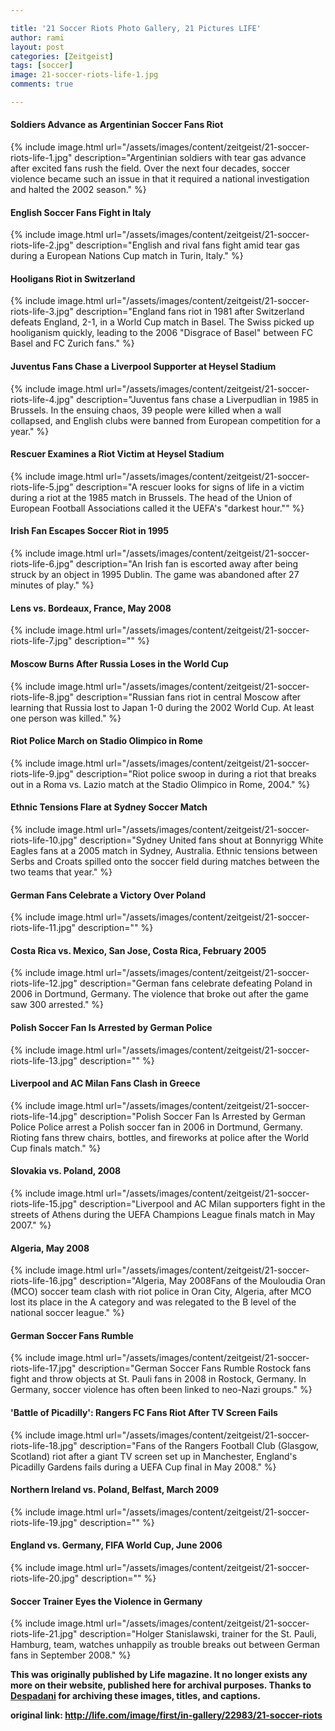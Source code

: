 ```yaml
---

title: '21 Soccer Riots Photo Gallery, 21 Pictures LIFE'
author: rami
layout: post
categories: [Zeitgeist]
tags: [soccer]
image: 21-soccer-riots-life-1.jpg
comments: true

---
```


#### Soldiers Advance as Argentinian Soccer Fans Riot

{% include image.html url="/assets/images/content/zeitgeist/21-soccer-riots-life-1.jpg" description="Argentinian soldiers with tear gas advance after excited fans rush the field. Over the next four decades, soccer violence became such an issue in that it required a national investigation and halted the 2002 season." %}

#### English Soccer Fans Fight in Italy

{% include image.html url="/assets/images/content/zeitgeist/21-soccer-riots-life-2.jpg" description="English and rival fans fight amid tear gas during a European Nations Cup match in Turin, Italy." %}

#### Hooligans Riot in Switzerland

{% include image.html url="/assets/images/content/zeitgeist/21-soccer-riots-life-3.jpg" description="England fans riot in 1981 after Switzerland defeats England, 2-1, in a World Cup match in Basel. The Swiss picked up hooliganism quickly, leading to the 2006 &#34;Disgrace of Basel&#34; between FC Basel and FC Zurich fans." %}

#### Juventus Fans Chase a Liverpool Supporter at Heysel Stadium 

{% include image.html url="/assets/images/content/zeitgeist/21-soccer-riots-life-4.jpg" description="Juventus fans chase a Liverpudlian in 1985 in Brussels. In the ensuing chaos, 39 people were killed when a wall collapsed, and English clubs were banned from European competition for a year." %}

#### Rescuer Examines a Riot Victim at Heysel Stadium

{% include image.html url="/assets/images/content/zeitgeist/21-soccer-riots-life-5.jpg" description="A rescuer looks for signs of life in a victim during a riot at the 1985 match in Brussels. The head of the Union of European Football Associations called it the UEFA's &#34;darkest hour.&#34;" %}

#### Irish Fan Escapes Soccer Riot in 1995 

{% include image.html url="/assets/images/content/zeitgeist/21-soccer-riots-life-6.jpg" description="An Irish fan is escorted away after being struck by an object in 1995 Dublin. The game was abandoned after 27 minutes of play." %}

#### Lens vs. Bordeaux, France, May 2008 

{% include image.html url="/assets/images/content/zeitgeist/21-soccer-riots-life-7.jpg" description="" %}

#### Moscow Burns After Russia Loses in the World Cup 

{% include image.html url="/assets/images/content/zeitgeist/21-soccer-riots-life-8.jpg" description="Russian fans riot in central Moscow after learning that Russia lost to Japan 1-0 during the 2002 World Cup. At least one person was killed." %}

#### Riot Police March on Stadio Olimpico in Rome

{% include image.html url="/assets/images/content/zeitgeist/21-soccer-riots-life-9.jpg" description="Riot police swoop in during a riot that breaks out in a Roma vs. Lazio match at the Stadio Olimpico in Rome, 2004." %}

#### Ethnic Tensions Flare at Sydney Soccer Match 

{% include image.html url="/assets/images/content/zeitgeist/21-soccer-riots-life-10.jpg" description="Sydney United fans shout at Bonnyrigg White Eagles fans at a 2005 match in Sydney, Australia. Ethnic tensions between Serbs and Croats spilled onto the soccer field during matches between the two teams that year." %}

#### German Fans Celebrate a Victory Over Poland 

{% include image.html url="/assets/images/content/zeitgeist/21-soccer-riots-life-11.jpg" description="" %}

#### Costa Rica vs. Mexico, San Jose, Costa Rica, February 2005 

{% include image.html url="/assets/images/content/zeitgeist/21-soccer-riots-life-12.jpg" description="German fans celebrate defeating Poland in 2006 in Dortmund, Germany. The violence that broke out after the game saw 300 arrested." %}

#### Polish Soccer Fan Is Arrested by German Police 

{% include image.html url="/assets/images/content/zeitgeist/21-soccer-riots-life-13.jpg" description="" %}

#### Liverpool and AC Milan Fans Clash in Greece 

{% include image.html url="/assets/images/content/zeitgeist/21-soccer-riots-life-14.jpg" description="Polish Soccer Fan Is Arrested by German Police
Police arrest a Polish soccer fan in 2006 in Dortmund, Germany. Rioting fans threw chairs, bottles, and fireworks at police after the World Cup finals match." %}

#### Slovakia vs. Poland, 2008 

{% include image.html url="/assets/images/content/zeitgeist/21-soccer-riots-life-15.jpg" description="Liverpool and AC Milan supporters fight in the streets of Athens during the UEFA Champions League finals match in May 2007." %}

#### Algeria, May 2008 

{% include image.html url="/assets/images/content/zeitgeist/21-soccer-riots-life-16.jpg" description="Algeria, May 2008Fans of the Mouloudia Oran (MCO) soccer team clash with riot police in Oran City, Algeria, after MCO lost its place in the A category and was relegated to the B level of the national soccer league." %}

#### German Soccer Fans Rumble 

{% include image.html url="/assets/images/content/zeitgeist/21-soccer-riots-life-17.jpg" description="German Soccer Fans Rumble
Rostock fans fight and throw objects at St. Pauli fans in 2008 in Rostock, Germany. In Germany, soccer violence has often been linked to neo-Nazi groups." %}

#### 'Battle of Picadilly': Rangers FC Fans Riot After TV Screen Fails 

{% include image.html url="/assets/images/content/zeitgeist/21-soccer-riots-life-18.jpg" description="Fans of the Rangers Football Club (Glasgow, Scotland) riot after a giant TV screen set up in Manchester, England's Picadilly Gardens fails during a UEFA Cup final in May 2008." %}

#### Northern Ireland vs. Poland, Belfast, March 2009 

{% include image.html url="/assets/images/content/zeitgeist/21-soccer-riots-life-19.jpg" description="" %}

#### England vs. Germany, FIFA World Cup, June 2006 

{% include image.html url="/assets/images/content/zeitgeist/21-soccer-riots-life-20.jpg" description="" %}

#### Soccer Trainer Eyes the Violence in Germany 

{% include image.html url="/assets/images/content/zeitgeist/21-soccer-riots-life-21.jpg" description="Holger Stanislawski, trainer for the St. Pauli, Hamburg, team, watches unhappily as trouble breaks out between German fans in September 2008." %}

__This was originally published by Life magazine. It no longer exists any more on their website, published here for archival purposes. Thanks to [Despadani](http://despadanicom.blogspot.com/2011/03/21-soccer-riots.html) for archiving these images, titles, and captions.__

__original link: http://life.com/image/first/in-gallery/22983/21-soccer-riots__

